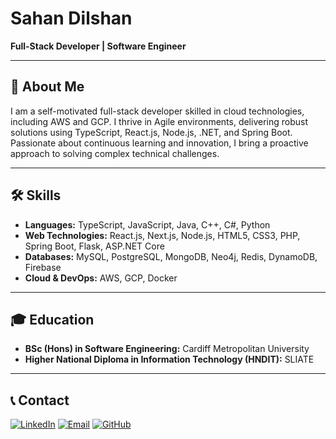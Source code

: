 # **Sahan Dilshan**

**Full-Stack Developer | Software Engineer**


---

## 🌟 **About Me**

I am a self-motivated full-stack developer skilled in cloud technologies, including AWS and GCP. I thrive in Agile environments, delivering robust solutions using TypeScript, React.js, Node.js, .NET, and Spring Boot. Passionate about continuous learning and innovation, I bring a proactive approach to solving complex technical challenges.

---

## 🛠️ **Skills**

- **Languages:** TypeScript, JavaScript, Java, C++, C#, Python
- **Web Technologies:** React.js, Next.js, Node.js, HTML5, CSS3, PHP, Spring Boot, Flask, ASP.NET Core
- **Databases:** MySQL, PostgreSQL, MongoDB, Neo4j, Redis, DynamoDB, Firebase
- **Cloud & DevOps:** AWS, GCP, Docker

---

## 🎓 **Education**

- **BSc (Hons) in Software Engineering:** Cardiff Metropolitan University
- **Higher National Diploma in Information Technology (HNDIT):** SLIATE

---

## 📞 **Contact**


[![LinkedIn](https://img.shields.io/badge/LinkedIn-Connect-blue)](https://linkedin.com/in/sahan-dilshan-profile) [![Email](https://img.shields.io/badge/Email-Contact-green)](mailto:sahandilshan.contact@gmail.com) [![GitHub](https://img.shields.io/badge/GitHub-Follow-black)](https://github.com/Sahan-Dil)
